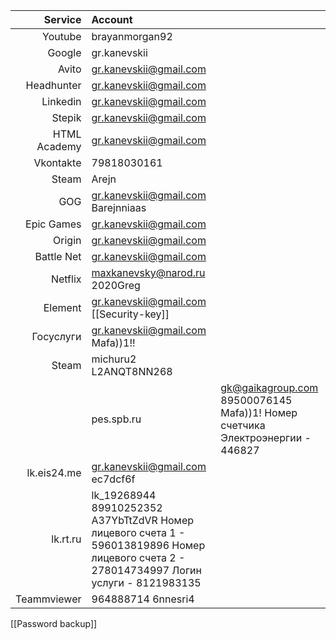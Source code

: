 
|      Service | Account                                                                                                                                   |                                                                               |
| ------------:|:----------------------------------------------------------------------------------------------------------------------------------------- | ----------------------------------------------------------------------------- |
|      Youtube | brayanmorgan92                                                                                                                            |                                                                               |
|       Google | gr.kanevskii                                                                                                                              |                                                                               |
|        Avito | gr.kanevskii@gmail.com                                                                                                                    |                                                                               |
|   Headhunter | gr.kanevskii@gmail.com                                                                                                                    |                                                                               |
|     Linkedin | gr.kanevskii@gmail.com                                                                                                                    |                                                                               |
|       Stepik | gr.kanevskii@gmail.com                                                                                                                    |                                                                               |
| HTML Academy | gr.kanevskii@gmail.com                                                                                                                    |                                                                               |
|    Vkontakte | 79818030161                                                                                                                               |                                                                               |
|        Steam | Arejn                                                                                                              |                                                                               |
|          GOG | gr.kanevskii@gmail.com Barejnniaas                                                                                                                   |                                                                               |
|   Epic Games | gr.kanevskii@gmail.com                                                                                                                    |                                                                               |
|       Origin | gr.kanevskii@gmail.com                                                                                                                    |                                                                               |
|   Battle Net | gr.kanevskii@gmail.com                                                                                                                    |                                                                               |
|      Netflix | maxkanevsky@narod.ru 2020Greg                                                                                                             |                                                                               |
|      Element | gr.kanevskii@gmail.com       [[Security-key]]                                                                                             |                                                                               |
|    Госуслуги | gr.kanevskii@gmail.com Mafa))1!!                                                                                                          |                                                                               |
|        Steam | michuru2 L2ANQT8NN268                                                                                                                     |                                                                               |
|              | pes.spb.ru                                                                                                                                | gk@gaikagroup.com 89500076145 Mafa))1! Номер счетчика Электроэнергии - 446827 |
|  lk.eis24.me | gr.kanevskii@gmail.com ec7dcf6f                                                                                                           |                                                                               |
|     lk.rt.ru | lk_19268944 89910252352 A37YbTtZdVR Номер лицевого счета 1 - 596013819896 Номер лицевого счета 2 - 278014734997 Логин услуги - 8121983135 |                                                                               |
|     Teammviewer         |  964888714  6nnesri4                                                                                                                                       |                                                                               |

[[Password backup]]